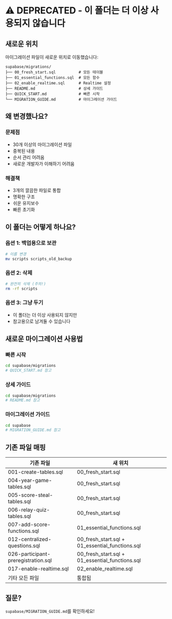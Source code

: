 # ⚠️ DEPRECATED - 이 폴더는 더 이상 사용되지 않습니다

## 새로운 위치

마이그레이션 파일이 새로운 위치로 이동했습니다:

```
supabase/migrations/
├── 00_fresh_start.sql          # 모든 테이블
├── 01_essential_functions.sql  # 모든 함수
├── 02_enable_realtime.sql      # Realtime 설정
├── README.md                   # 상세 가이드
├── QUICK_START.md              # 빠른 시작
└── MIGRATION_GUIDE.md          # 마이그레이션 가이드
```

## 왜 변경했나요?

### 문제점
- 30개 이상의 마이그레이션 파일
- 중복된 내용
- 순서 관리 어려움
- 새로운 개발자가 이해하기 어려움

### 해결책
- 3개의 깔끔한 파일로 통합
- 명확한 구조
- 쉬운 유지보수
- 빠른 초기화

## 이 폴더는 어떻게 하나요?

### 옵션 1: 백업용으로 보관
```bash
# 이름 변경
mv scripts scripts_old_backup
```

### 옵션 2: 삭제
```bash
# 완전히 삭제 (주의!)
rm -rf scripts
```

### 옵션 3: 그냥 두기
- 이 폴더는 더 이상 사용되지 않지만
- 참고용으로 남겨둘 수 있습니다

## 새로운 마이그레이션 사용법

### 빠른 시작
```bash
cd supabase/migrations
# QUICK_START.md 참고
```

### 상세 가이드
```bash
cd supabase/migrations
# README.md 참고
```

### 마이그레이션 가이드
```bash
cd supabase
# MIGRATION_GUIDE.md 참고
```

## 기존 파일 매핑

| 기존 파일 | 새 위치 |
|----------|---------|
| 001-create-tables.sql | 00_fresh_start.sql |
| 004-year-game-tables.sql | 00_fresh_start.sql |
| 005-score-steal-tables.sql | 00_fresh_start.sql |
| 006-relay-quiz-tables.sql | 00_fresh_start.sql |
| 007-add-score-functions.sql | 01_essential_functions.sql |
| 012-centralized-questions.sql | 00_fresh_start.sql + 01_essential_functions.sql |
| 026-participant-preregistration.sql | 00_fresh_start.sql + 01_essential_functions.sql |
| 017-enable-realtime.sql | 02_enable_realtime.sql |
| 기타 모든 파일 | 통합됨 |

## 질문?

`supabase/MIGRATION_GUIDE.md`를 확인하세요!
